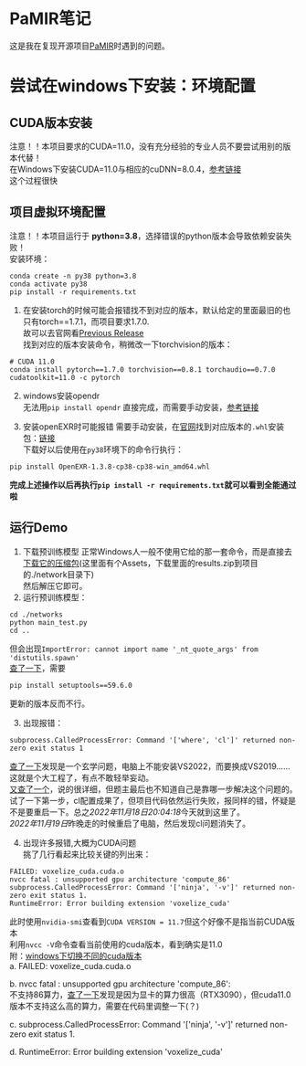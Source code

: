 # PaMIR笔记
这是我在复现开源项目[PaMIR](https://github.com/ZhengZerong/PaMIR)时遇到的问题。
# 尝试在windows下安装：环境配置
## CUDA版本安装
注意！！本项目要求的CUDA=11.0，没有充分经验的专业人员不要尝试用别的版本代替！  
在Windows下安装CUDA=11.0与相应的cuDNN=8.0.4，[参考链接](https://zhuanlan.zhihu.com/p/349012526)  
这个过程很快  
## 项目虚拟环境配置
注意！！本项目运行于 **python=3.8**，选择错误的python版本会导致依赖安装失败！  
安装环境：
```
conda create -n py38 python=3.8
conda activate py38
pip install -r requirements.txt
```
1. 在安装torch的时候可能会报错找不到对应的版本，默认给定的里面最旧的也只有torch==1.7.1，而项目要求1.7.0.  
故可以去官网看[Previous Release](https://pytorch.org/get-started/previous-versions/)  
找到对应的版本安装命令，稍微改一下torchvision的版本：
```
# CUDA 11.0
conda install pytorch==1.7.0 torchvision==0.8.1 torchaudio==0.7.0 cudatoolkit=11.0 -c pytorch
```
2. windows安装opendr  
无法用`pip install opendr`
直接完成，而需要手动安装，[参考链接](https://blog.csdn.net/p690075426/article/details/107130220)  

3. 安装openEXR时可能报错 
需要手动安装，在[官网](https://www.lfd.uci.edu/~gohlke/pythonlibs/#openexr)找到对应版本的`.whl`安装包：[链接](https://download.lfd.uci.edu/pythonlibs/archived/OpenEXR-1.3.8-cp38-cp38-win_amd64.whl)  
下载好以后使用在`py38`环境下的命令行执行：
```
pip install OpenEXR-1.3.8-cp38-cp38-win_amd64.whl
```  
**完成上述操作以后再执行`pip install -r requirements.txt`就可以看到全能通过啦**  
## 运行Demo
1. 下载预训练模型
正常Windows人一般不使用它给的那一套命令，而是直接去[下载它的压缩包](https://github.com/ZhengZerong/PaMIR/releases/)(这里面有个Assets，下载里面的results.zip到项目的./network目录下)  
然后解压它即可。  
2. 运行预训练模型：  
```
cd ./networks
python main_test.py
cd ..
```
但会出现`ImportError: cannot import name '_nt_quote_args' from 'distutils.spawn'`  
[查了一下](https://blog.csdn.net/qq_51123264/article/details/126021303)，需要
```
pip install setuptools==59.6.0
```
更新的版本反而不行。 

3. 出现报错：
```
subprocess.CalledProcessError: Command '['where', 'cl']' returned non-zero exit status 1
```
[查了一下](https://blog.csdn.net/iiiiiiimp/article/details/126941469)发现是一个玄学问题，电脑上不能安装VS2022，而要换成VS2019……这就是个大工程了，有点不敢轻举妄动。  
[又查了一个](https://blog.csdn.net/Arsmart/article/details/122411994)，说的很详细，但题主最后也不知道自己是靠哪一步解决这个问题的。试了一下第一步，cl配置成果了，但项目代码依然运行失败，报同样的错，怀疑是不是要重启一下。总之*2022年11月18日20:04:18*今天就到这里了。  
*2022年11月19日*昨晚走的时候重启了电脑，然后发现cl问题消失了。 

4. 出现许多报错,大概为CUDA问题  
挑了几行看起来比较关键的列出来：
```
FAILED: voxelize_cuda.cuda.o
nvcc fatal : unsupported gpu architecture 'compute_86'
subprocess.CalledProcessError: Command '['ninja', '-v']' returned non-zero exit status 1.
RuntimeError: Error building extension 'voxelize_cuda'
```
此时使用`nvidia-smi`查看到`CUDA VERSION = 11.7`但这个好像不是指当前CUDA版本  
利用`nvcc -V`命令查看当前使用的cuda版本，看到确实是11.0  
附：[windows下切换不同的cuda版本](https://blog.csdn.net/sinat_38132146/article/details/106252877)  
  a. FAILED: voxelize_cuda.cuda.o  
  
  b. nvcc fatal : unsupported gpu architecture 'compute_86':  
  不支持86算力，[查了一下](https://blog.csdn.net/qq_31347869/article/details/123348901)发现是因为显卡的算力很高（RTX3090），但cuda11.0版本不支持这么高的算力，需要在代码里调整一下(？) 
  
  c. subprocess.CalledProcessError: Command '['ninja', '-v']' returned non-zero exit status 1.  
  
  d. RuntimeError: Error building extension 'voxelize_cuda'  
